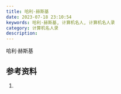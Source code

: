 ```yaml
---
title: 哈利·赫斯基
date: 2023-07-18 23:10:54
keywords: 哈利·赫斯基, 计算机名人, 计算机名人录
category: 计算机名人录
description:  
---
```


哈利·赫斯基

## 参考资料

1. []()
